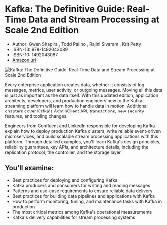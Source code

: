 # Kafka: The Definitive Guide: Real-Time Data and Stream Processing at Scale 2nd Edition

* Author: Gwen Shapira , Todd Palino , Rajini Sivaram , Krit Petty
* ISBN-13: 978-1492043089
* ISBN-10: 1492043087
* [Amazon url](https://www.amazon.com/Kafka-Definitive-Real-Time-Stream-Processing/dp/1492043087/ref=sr_1_fkmr0_1?dchild=1&keywords=Kafka+The+definitive+guid+-+Real-time+data+and+stream+processing+at+scale+%28Gwen+Shapira+%2C+Todd+Palino%2C+Rajini+Sivaram%2C+Neha+Narkheda%29+O%E2%80%99Reilly&qid=1634186233&s=books&sr=1-1-fkmr0)

![Kafka: The Definitive Guide: Real-Time Data and Stream Processing at Scale 2nd Edition](https://images-na.ssl-images-amazon.com/images/I/41xqP5mJNdS._SX379_BO1,204,203,200_.jpg)

Every enterprise application creates data, whether it consists of log messages, metrics, user activity, or outgoing messages. Moving all this data is just as important as the data itself. With this updated edition, application architects, developers, and production engineers new to the Kafka streaming platform will learn how to handle data in motion. Additional chapters cover Kafka's AdminClient API, transactions, new security features, and tooling changes.

Engineers from Confluent and LinkedIn responsible for developing Kafka explain how to deploy production Kafka clusters, write reliable event-driven microservices, and build scalable stream processing applications with this platform. Through detailed examples, you'll learn Kafka's design principles, reliability guarantees, key APIs, and architecture details, including the replication protocol, the controller, and the storage layer.

## You'll examine:

* Best practices for deploying and configuring Kafka
* Kafka producers and consumers for writing and reading messages
* Patterns and use-case requirements to ensure reliable data delivery
* Best practices for building data pipelines and applications with Kafka
* How to perform monitoring, tuning, and maintenance tasks with Kafka in production
* The most critical metrics among Kafka's operational measurements
* Kafka's delivery capabilities for stream processing systems